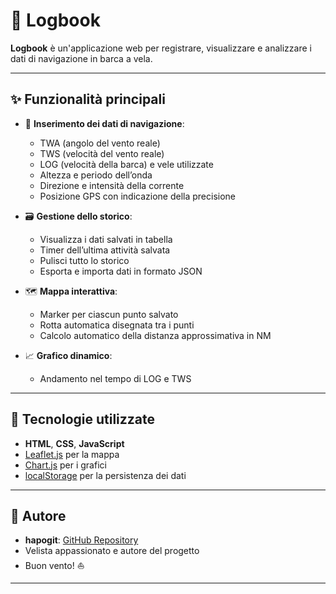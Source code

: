 # 📘 Logbook

**Logbook** è un'applicazione web per registrare, visualizzare e analizzare i dati di navigazione in barca a vela.

---

## ✨ Funzionalità principali

- 📝 **Inserimento dei dati di navigazione**:
  - TWA (angolo del vento reale)
  - TWS (velocità del vento reale)
  - LOG (velocità della barca) e vele utilizzate
  - Altezza e periodo dell’onda
  - Direzione e intensità della corrente
  - Posizione GPS con indicazione della precisione

- 🗃️ **Gestione dello storico**:
  - Visualizza i dati salvati in tabella
  - Timer dell’ultima attività salvata
  - Pulisci tutto lo storico
  - Esporta e importa dati in formato JSON

- 🗺️ **Mappa interattiva**:
  - Marker per ciascun punto salvato
  - Rotta automatica disegnata tra i punti
  - Calcolo automatico della distanza approssimativa in NM

- 📈 **Grafico dinamico**:
  - Andamento nel tempo di LOG e TWS

---

## 🔧 Tecnologie utilizzate

- **HTML**, **CSS**, **JavaScript**
- [Leaflet.js](https://leafletjs.com/) per la mappa
- [Chart.js](https://www.chartjs.org/) per i grafici
- [localStorage](https://developer.mozilla.org/en-US/docs/Web/API/Window/localStorage) per la persistenza dei dati

---

## 👤 Autore

- **hapogit**: [GitHub Repository](https://github.com/hapogit/repo.logbook)
- Velista appassionato e autore del progetto
- Buon vento! ⛵️

---